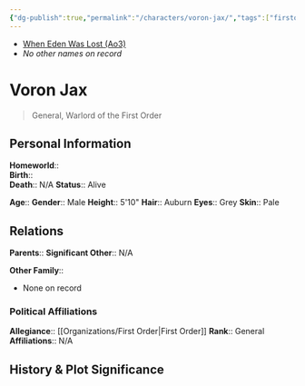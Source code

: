```yaml
---
{"dg-publish":true,"permalink":"/characters/voron-jax/","tags":["firstorder","unfinished"]}
---
```


- [When Eden Was Lost (Ao3)](https://archiveofourown.org/works/19334440/chapters/45992584)
- *No other names on record*
# Voron Jax
>General, Warlord of the First Order

## Personal Information

**Homeworld**::  
**Birth**::  
**Death**::  N/A
**Status**::  Alive

**Age**:: 
**Gender**::  Male
**Height**::  5'10"
**Hair**::  Auburn
**Eyes**::  Grey
**Skin**::  Pale 

## Relations

**Parents**:: 
**Significant Other**::  N/A

**Other Family**::
- None on record

### Political Affiliations

**Allegiance**::  [[Organizations/First Order\|First Order]]
**Rank**::  General
**Affiliations**::  N/A

## History & Plot Significance

